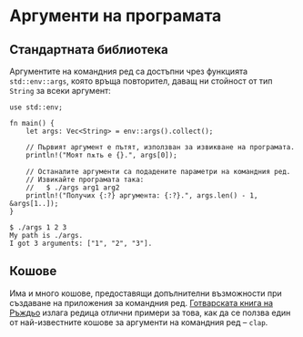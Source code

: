 # Аргументи на програмата 

## Стандартната библиотека

Аргументите на командния ред са достъпни чрез функцията `std::env::args`, която
връща повторител, даващ ни стойност от тип `String` за всеки аргумент:

```rust,editable
use std::env;

fn main() {
    let args: Vec<String> = env::args().collect();

    // Първият аргумент е пътят, използван за извикване на програмата.
    println!("Моят пѫть е {}.", args[0]);

    // Останалите аргументи са подадените параметри на командния ред.
    // Извикайте програмата така:
    //   $ ./args arg1 arg2
    println!("Получих {:?} аргумента: {:?}.", args.len() - 1, &args[1..]);
}
```

```shell
$ ./args 1 2 3
My path is ./args.
I got 3 arguments: ["1", "2", "3"].
```

## Кошове

Има и много кошове, предоставящи допълнителни възможности при създаване на
приложения за командния ред. [Готварската книга на Ръждьо] излага редица отлични
примери за това, как да се ползва един от най-известните кошове за
аргументи на командния ред – `clap`.

[Готварската книга на Ръждьо]: https://rust-lang-nursery.github.io/rust-cookbook/cli/arguments.html
